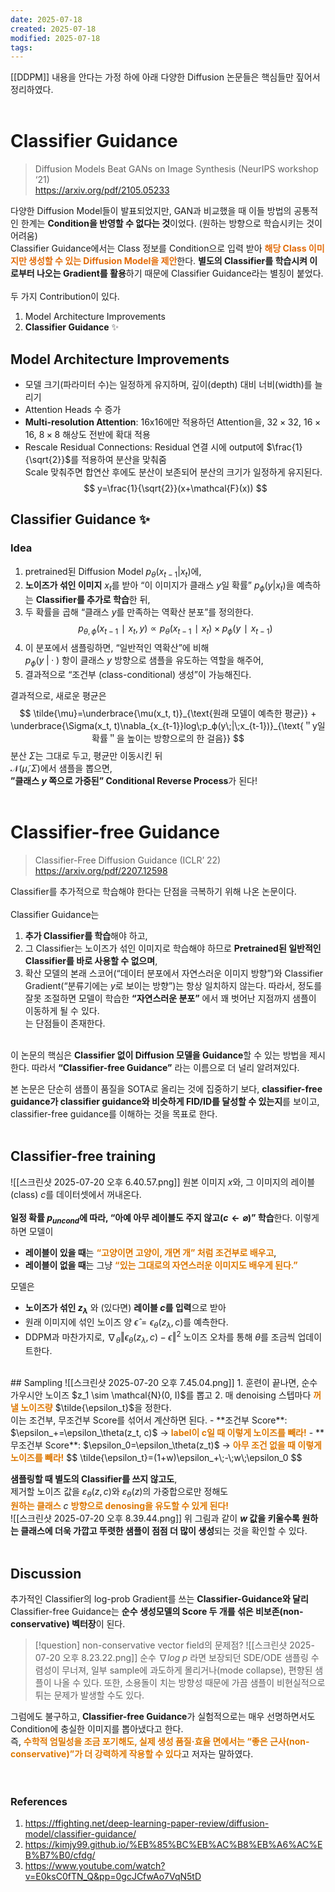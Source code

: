 ```yaml
---
date: 2025-07-18
created: 2025-07-18
modified: 2025-07-18
tags:
---
```

[[DDPM]] 내용을 안다는 가정 하에 아래 다양한 Diffusion 논문들은 핵심들만 짚어서 정리하였다. <br><br>
# Classifier Guidance 
> Diffusion Models Beat GANs on Image Synthesis (NeurIPS workshop ‘21)<br>https://arxiv.org/pdf/2105.05233

다양한 Diffusion Model들이 발표되었지만, GAN과 비교했을 때 이들 방법의 공통적인 한계는 **Condition을 반영할 수 없다는 것**이었다. (원하는 방향으로 학습시키는 것이 어려움)<br>Classifier Guidance에서는 Class 정보를 Condition으로 입력 받아 <b><font color="#e36c09">해당 Class 이미지만 생성할 수 있는 Diffusion Model을 제안</font></b>한다. **별도의 Classifier를 학습시켜 이로부터 나오는 Gradient를 활용**하기 때문에 Classifier Guidance라는 별칭이 붙었다. <br><br>두 가지 Contribution이 있다. 
1. Model Architecture Improvements
2. **Classifier Guidance** ✨

## Model Architecture Improvements
- 모델 크기(파라미터 수)는 일정하게 유지하며, 깊이(depth) 대비 너비(width)를 늘리기
- Attention Heads 수 증가
- **Multi-resolution Attention**: 16x16에만 적용하던 Attention을, $32\times32$, $16\times16$, $8\times8$ 해상도 전반에 확대 적용
- Rescale Residual Connections: Residual 연결 시에 output에 $\frac{1}{\sqrt{2}}$를 적용하여 분산을 맞춰줌<br>Scale 맞춰주면 합연산 후에도 분산이 보존되어 분산의 크기가 일정하게 유지된다. 
$$
y=\frac{1}{\sqrt{2}}(x+\mathcal{F}(x))
$$
## Classifier Guidance ✨
### Idea
1. pretrained된 Diffusion Model $p_\theta(x_{t-1}|x_t)$에, 
2. **노이즈가 섞인 이미지** $x_t$를 받아 “이 이미지가 클래스 $y$일 확률” $p_ϕ​(y|x_t)$을 예측하는 **Classifier를 추가로 학습**한 뒤, 
3. 두 확률을 곱해 “클래스 $y$를 만족하는 역확산 분포”를 정의한다. 
$$
p_{θ,ϕ}​(x_{t−1}​∣x_t​,y)∝p_θ​(x_{t−1}​∣x_t​)×p_ϕ​(y∣x_{t−1}​)
$$
4. 이 분포에서 샘플링하면, “일반적인 역확산”에 비해<br>$p_ϕ​(y\;|\;\cdot\;)$ 항이 클래스 $y$ 방향으로 샘플을 유도하는 역할을 해주어, 
5. 결과적으로 “조건부 (class-conditional) 생성”이 가능해진다. 

결과적으로, 새로운 평균은
$$
\tilde{\mu}=\underbrace{\mu(x_t, t)}_{\text{원래 모델이 예측한 평균}} + \underbrace{\Sigma(x_t, t)\nabla_{x_{t-1}}log\;p_ϕ​(y\;|\;x_{t-1})}_{\text{＂y일 확률＂을 높이는 방향으로의 한 걸음}}
$$
분산 $\Sigma$는 그대로 두고, 평균만 이동시킨 뒤<br>$\mathcal{N}(\tilde{\mu}, \Sigma)$에서 샘플을 뽑으면, <br>**”클래스 $y$ 쪽으로 가중된” Conditional Reverse Process**가 된다!<br><br>


# Classifier-free Guidance
> Classifier-Free Diffusion Guidance (ICLR’ 22)<br>https://arxiv.org/pdf/2207.12598

Classifier를 추가적으로 학습해야 한다는 단점을 극복하기 위해 나온 논문이다. <br><br>Classifier Guidance는 
1. **추가 Classifier를 학습**해야 하고, 
2. 그 Classifier는 노이즈가 섞인 이미지로 학습해야 하므로 **Pretrained된 일반적인 Classifier를 바로 사용할 수 없으며**, 
3. 확산 모델의 본래 스코어(“데이터 분포에서 자연스러운 이미지 방향”)와 Classifier Gradient(“분류기에는 $y$로 보이는 방향”)는 항상 일치하지 않는다. 따라서, 정도를 잘못 조절하면 모델이 학습한 **“자연스러운 분포”** 에서 꽤 벗어난 지점까지 샘플이 이동하게 될 수 있다. <br>
는 단점들이 존재한다. 

<br>이 논문의 핵심은 **Classifier 없이 Diffusion 모델을 Guidance**할 수 있는 방법을 제시한다. 따라서 **“Classifier-free Guidance”** 라는 이름으로 더 널리 알려져있다. 

본 논문은 단순히 샘플이 품질을 SOTA로 올리는 것에 집중하기 보다, **classifier-free guidance가 classifier guidance와 비슷하게 FID/ID를 달성할 수 있는지**를 보이고, classifier-free guidance를 이해하는 것을 목표로 한다. <br><br>

## Classifier-free training
![[스크린샷 2025-07-20 오후 6.40.57.png]]
원본 이미지 $x$와, 그 이미지의 레이블(class) $c$를 데이터셋에서 꺼내온다. <br><br>
**일정 확률 $p_{uncond}$에 따라, “아예 아무 레이블도 주지 않고($c\leftarrow \varnothing$)” 학습**한다. 이렇게 하면 모델이
- **레이블이 있을 때**는 <b><font color="#de7802">“고양이면 고양이, 개면 개” 처럼 조건부로 배우고</font></b>, 
- **레이블이 없을 때**는 그냥 <b><font color="#de7802">“있는 그대로의 자연스러운 이미지도 배우게 된다.”</font></b>


모델은 
- **노이즈가 섞인 $z_\lambda$** 와 (있다면) **레이블 $c$를 입력**으로 받아 
- 원래 이미지에 섞인 노이즈 양 $\hat{\epsilon}=ϵ_θ​(z_λ​,c)$를 예측한다. 
- DDPM과 마찬가지로, $∇_θ ‖ \epsilon_θ(z_λ, c) − \epsilon‖^2$ 노이즈 오차를 통해 $\theta$를 조금씩 업데이트한다. 
<br>
## Sampling
![[스크린샷 2025-07-20 오후 7.45.04.png]]
1. 훈련이 끝나면, 순수 가우시안 노이즈 $z_1 \sim \mathcal{N}(0, I)$를 뽑고
2. 매 denoising 스텝마다 <b><font color="#de7802">꺼낼 노이즈량</font></b> $\tilde{\epsilon_t}$을 정한다. <br>이는 조건부, 무조건부 Score를 섞어서 계산하면 된다. 
   - **조건부 Score**: $\epsilon_+=\epsilon_\theta(z_t, c)$ → <b><font color="#de7802">label이 c일 때 이렇게 노이즈를 빼라!</font></b>
   - **무조건부 Score**: $\epsilon_0=\epsilon_\theta(z_t)$ → <b><font color="#de7802">아무 조건 없을 때 이렇게 노이즈를 빼라!</font></b>
$$
\tilde{\epsilon_t}=(1+w)\epsilon_+\;-\;w\;\epsilon_0
$$

**샘플링할 때 별도의 Classifier를 쓰지 않고도**, <br>제거할 노이즈 값을 $ε_θ(z,c)$와 $ε_θ(z)$의 가중합으로만 정해도<br><b><font color="#de7802">원하는 클래스</font></b> $c$ <b><font color="#de7802">방향으로 denosing을 유도할 수 있게 된다!</font></b>
<br>![[스크린샷 2025-07-20 오후 8.39.44.png]]
위 그림과 같이 **$w$ 값을 키울수록 원하는 클래스에 더욱 가깝고 뚜렷한 샘플이 점점 더 많이 생성**되는 것을 확인할 수 있다. <br><br>

## Discussion
추가적인 Classifier의 log-prob Gradient를 쓰는 **Classifier-Guidance와 달리** <br>Classifier-free Guidance는 **순수 생성모델의 Score 두 개를 섞은 비보존(non-conservative) 벡터장**이 된다.

> [!question] non-conservative vector field의 문제점?
> ![[스크린샷 2025-07-20 오후 8.23.22.png]]
> 순수 $∇log\;p$ 라면 보장되던 SDE/ODE 샘플링 수렴성이 무너져, 일부 sample에 과도하게 몰리거나(mode collapse), 편향된 샘플이 나올 수 있다. 또한, 소용돌이 치는 방향성 때문에 가끔 샘플이 비현실적으로 튀는 문제가 발생할 수도 있다. 

그럼에도 불구하고, **Classifier-free Guidance**가 실험적으로는 매우 선명하면서도 Condition에 충실한 이미지를 뽑아냈다고 한다. <br>즉, <b><font color="#de7802">수학적 엄밀성을 조금 포기해도, 실제 생성 품질·효율 면에서는 “좋은 근사(non-conservative)”가 더 강력하게 작용할 수 있다</font></b>고 저자는 말하였다. <br><br><br>




### References 
1. https://ffighting.net/deep-learning-paper-review/diffusion-model/classifier-guidance/
2. https://kimjy99.github.io/%EB%85%BC%EB%AC%B8%EB%A6%AC%EB%B7%B0/cfdg/
3. https://www.youtube.com/watch?v=E0ksC0fTN_Q&pp=0gcJCfwAo7VqN5tD
